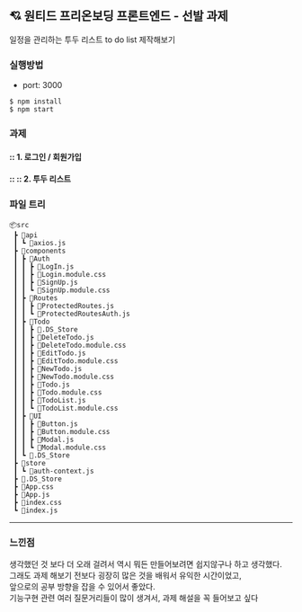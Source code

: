 ## :cupid: 원티드 프리온보딩 프론트엔드 - 선발 과제
일정을 관리하는 투두 리스트 to do list 제작해보기


### 실행방법

- port: 3000

```
$ npm install 
$ npm start
```


### 과제

#### :: 1. 로그인 / 회원가입


#### :: :: 2. 투두 리스트


### 파일 트리
```
📦src
 ┣ 📂api
 ┃ ┗ 📜axios.js
 ┣ 📂components
 ┃ ┣ 📂Auth
 ┃ ┃ ┣ 📜LogIn.js
 ┃ ┃ ┣ 📜Login.module.css
 ┃ ┃ ┣ 📜SignUp.js
 ┃ ┃ ┗ 📜SignUp.module.css
 ┃ ┣ 📂Routes
 ┃ ┃ ┣ 📜ProtectedRoutes.js
 ┃ ┃ ┗ 📜ProtectedRoutesAuth.js
 ┃ ┣ 📂Todo
 ┃ ┃ ┣ 📜.DS_Store
 ┃ ┃ ┣ 📜DeleteTodo.js
 ┃ ┃ ┣ 📜DeleteTodo.module.css
 ┃ ┃ ┣ 📜EditTodo.js
 ┃ ┃ ┣ 📜EditTodo.module.css
 ┃ ┃ ┣ 📜NewTodo.js
 ┃ ┃ ┣ 📜NewTodo.module.css
 ┃ ┃ ┣ 📜Todo.js
 ┃ ┃ ┣ 📜Todo.module.css
 ┃ ┃ ┣ 📜TodoList.js
 ┃ ┃ ┗ 📜TodoList.module.css
 ┃ ┣ 📂UI
 ┃ ┃ ┣ 📜Button.js
 ┃ ┃ ┣ 📜Button.module.css
 ┃ ┃ ┣ 📜Modal.js
 ┃ ┃ ┗ 📜Modal.module.css
 ┃ ┗ 📜.DS_Store
 ┣ 📂store
 ┃ ┗ 📜auth-context.js
 ┣ 📜.DS_Store
 ┣ 📜App.css
 ┣ 📜App.js
 ┣ 📜index.css
 ┗ 📜index.js

```
---

### 느낀점

생각했던 것 보다 더 오래 걸려서 역시 뭐든 만들어보려면 쉽지않구나 하고 생각했다.  
그래도 과제 해보기 전보다 굉장히 많은 것을 배워서 유익한 시간이었고,  
앞으로의 공부 방향을 잡을 수 있어서 좋았다.  
기능구현 관련 여러 질문거리들이 많이 생겨서, 과제 해설을 꼭 들어보고 싶다
